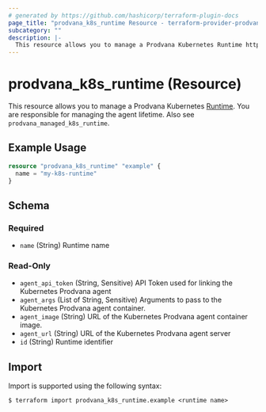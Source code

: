 ```yaml
---
# generated by https://github.com/hashicorp/terraform-plugin-docs
page_title: "prodvana_k8s_runtime Resource - terraform-provider-prodvana"
subcategory: ""
description: |-
  This resource allows you to manage a Prodvana Kubernetes Runtime https://docs.prodvana.io/docs/prodvana-concepts#runtime. You are responsible for managing the agent lifetime. Also see prodvana_managed_k8s_runtime.
---
```


# prodvana_k8s_runtime (Resource)

This resource allows you to manage a Prodvana Kubernetes [Runtime](https://docs.prodvana.io/docs/prodvana-concepts#runtime). You are responsible for managing the agent lifetime. Also see `prodvana_managed_k8s_runtime`.

## Example Usage

```terraform
resource "prodvana_k8s_runtime" "example" {
  name = "my-k8s-runtime"
}
```

<!-- schema generated by tfplugindocs -->
## Schema

### Required

- `name` (String) Runtime name

### Read-Only

- `agent_api_token` (String, Sensitive) API Token used for linking the Kubernetes Prodvana agent
- `agent_args` (List of String, Sensitive) Arguments to pass to the Kubernetes Prodvana agent container.
- `agent_image` (String) URL of the Kubernetes Prodvana agent container image.
- `agent_url` (String) URL of the Kubernetes Prodvana agent server
- `id` (String) Runtime identifier

## Import

Import is supported using the following syntax:

```shell
$ terraform import prodvana_k8s_runtime.example <runtime name>
```
